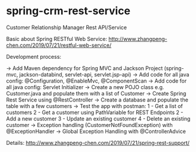 # spring-crm-rest-service
Customer Relationship Manager Rest API/Service

Basic about Spring RESTful Web Service: http://www.zhangpeng-chen.com/2019/07/21/restful-web-service/

Development process: 

-> Add Maven dependency for Spring MVC and Jackson Project (spring-mvc, jackson-databind, servlet-api, servlet.jsp-api)
-> Add code for all java config: @Configuration, @EnableMvc, @ComponentScan
-> Add code for all java config: Servlet Initializer
-> Create a new POJO class e.g. Customer.java and populate them with a list of Customer
-> Create Spring Rest Service using @RestController
-> Create a database and populate the table with a few customers
-> Test the app with postman:
  1 - Get a list of customers
  2 - Get a customer using PathVariable for REST Endpoints
  2 - Add a new customer
  3 - Update an existing customer
  4 - Delete an existing customer
-> Exception handling (CustomerNotFoundException) with @ExceptionHandler
-> Global Exception Handling with @ControllerAdvice

Details: http://www.zhangpeng-chen.com/2019/07/21/spring-rest-support/
